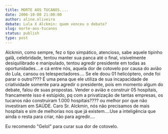 ```yaml
---
title: MORTE AOS TUCANOS....
date: 2006-10-08 21:00:00
author: aline.oliveira
debate: Lula X Alckmin: quem venceu o debate?
slug: morte-aos-tucanos
status: publish 
type: post
---
```


Alckmin, como sempre, fez o tipo simpático, atencioso, sabe aquele tipinho galã, celebridade, tentou manter sua panca até o final, visivelmente desiquilibrado e manipulado, tentou agredir presidente em todas as oportunidades....e cá entre nós, aquela dor de cotovelo por causa do avião do Lula, cansou os telespectadores.... Se ele doou 01 helicóptero, onde foi parar o outro???? É uma pena que ele utiliza de sua incapacidade de criatividade somente para agredir o presidente, pois em momento algum do debate, falou de suas propostas. Vender o avião e construir 05 hospitais, francamente isso é estúpido, pq com a privatização de tantas empresas, os tucanos não construiram 1.000 hospitais???? ou melhor por que não investiram em SAÚDE. Caro Sr. Alckmin, nós não precisamos de mais hospitais e sim de melhorias nos que já existem....Use a inteligência que ainda o resta para criar, não para agredir....


Eu recomendo "Gelol" para curar sua dor de cotovelo.


